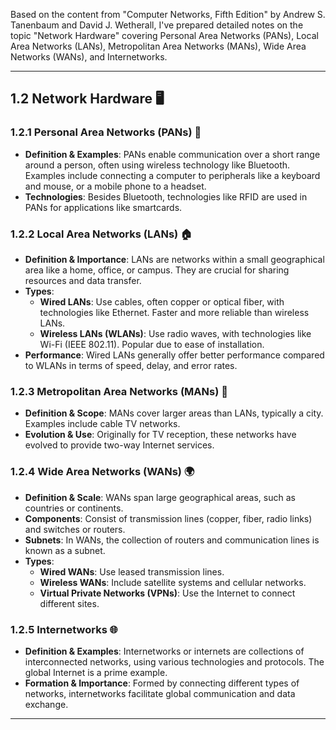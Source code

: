 Based on the content from "Computer Networks, Fifth Edition" by Andrew S. Tanenbaum and David J. Wetherall, I've prepared detailed notes on the topic "Network Hardware" covering Personal Area Networks (PANs), Local Area Networks (LANs), Metropolitan Area Networks (MANs), Wide Area Networks (WANs), and Internetworks.

---

## 1.2 Network Hardware 🖥️

### **1.2.1 Personal Area Networks (PANs)** 📱
- **Definition & Examples**: PANs enable communication over a short range around a person, often using wireless technology like Bluetooth. Examples include connecting a computer to peripherals like a keyboard and mouse, or a mobile phone to a headset.
- **Technologies**: Besides Bluetooth, technologies like RFID are used in PANs for applications like smartcards.

### **1.2.2 Local Area Networks (LANs)** 🏠
- **Definition & Importance**: LANs are networks within a small geographical area like a home, office, or campus. They are crucial for sharing resources and data transfer.
- **Types**: 
  - **Wired LANs**: Use cables, often copper or optical fiber, with technologies like Ethernet. Faster and more reliable than wireless LANs.
  - **Wireless LANs (WLANs)**: Use radio waves, with technologies like Wi-Fi (IEEE 802.11). Popular due to ease of installation.
- **Performance**: Wired LANs generally offer better performance compared to WLANs in terms of speed, delay, and error rates.

### **1.2.3 Metropolitan Area Networks (MANs)** 🌆
- **Definition & Scope**: MANs cover larger areas than LANs, typically a city. Examples include cable TV networks.
- **Evolution & Use**: Originally for TV reception, these networks have evolved to provide two-way Internet services.

### **1.2.4 Wide Area Networks (WANs)** 🌍
- **Definition & Scale**: WANs span large geographical areas, such as countries or continents.
- **Components**: Consist of transmission lines (copper, fiber, radio links) and switches or routers.
- **Subnets**: In WANs, the collection of routers and communication lines is known as a subnet.
- **Types**:
  - **Wired WANs**: Use leased transmission lines.
  - **Wireless WANs**: Include satellite systems and cellular networks.
  - **Virtual Private Networks (VPNs)**: Use the Internet to connect different sites.

### **1.2.5 Internetworks** 🌐
- **Definition & Examples**: Internetworks or internets are collections of interconnected networks, using various technologies and protocols. The global Internet is a prime example.
- **Formation & Importance**: Formed by connecting different types of networks, internetworks facilitate global communication and data exchange.

---
